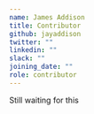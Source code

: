 ```yaml
---
name: James Addison
title: Contributor
github: jayaddison
twitter: ""
linkedin: ""
slack: ""
joining_date: ""
role: contributor
---
```


Still waiting for this
